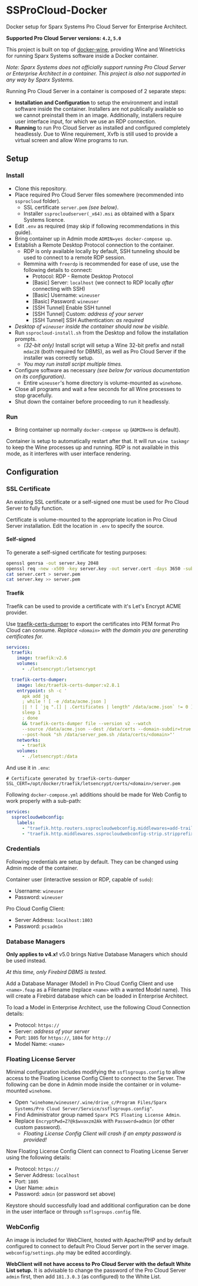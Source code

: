 # SSProCloud-Docker

Docker setup for Sparx Systems Pro Cloud Server for Enterprise Architect.

**Supported Pro Cloud Server versions: `4.2`, `5.0`**

This project is built on top of [docker-wine](https://github.com/scottyhardy/docker-wine), providing Wine and Winetricks for running Sparx Systems software inside a Docker container.

_Note: Sparx Systems does not officially support running Pro Cloud Server or Enterprise Architect in a container. This project is also not supported in any way by Sparx Systems._

Running Pro Cloud Server in a container is composed of 2 separate steps:
- **Installation and Configuration** to setup the environment and install software inside the container. Installers are not publically available so we cannot preinstall them in an image. Additionally, installers require user interface input, for which we use an RDP connection.
- **Running** to run Pro Cloud Server as installed and configured completely headlessly. Due to Wine requirement, Xvfb is still used to provide a virtual screen and allow Wine programs to run.


## Setup

### Install

- Clone this repository.
- Place required Pro Cloud Server files somewhere (recommended into `ssprocloud` folder).
    - SSL certificate `server.pem` _(see below)_.
    - Installer `ssprocloudserver(_x64).msi` as obtained with a Sparx Systems licence.
- Edit `.env` as required (may skip if following recommendations in this guide).
- Bring container up in Admin mode `ADMIN=yes docker-compose up`.
- Establish a Remote Desktop Protocol connection to the container.
    - RDP is only available locally by default, SSH tunneling should be used to connect to a remote RDP session.
    - Remmina with `freerdp` is recommended for ease of use, use the following details to connect:
        - Protocol: RDP - Remote Desktop Protocol
        - [Basic] Server: `localhost` (we connect to RDP locally _after_ connecting with SSH)
        - [Basic] Username: `wineuser`
        - [Basic] Password: `wineuser`
        - [SSH Tunnel] Enable SSH tunnel
        - [SSH Tunnel] Custom: _address of your server_
        - [SSH Tunnel] SSH Authentication: _as required_
- _Desktop of `wineuser` inside the container should now be visible._
- Run `ssprocloud-install.sh` from the Desktop and follow the installation prompts.
    - _(32-bit only)_ Install script will setup a Wine 32-bit prefix and nstall `mdac28` (both required for DBMS), as well as Pro Cloud Server if the installer was correctly setup.
    - _You may run install script multiple times._
- Configure software as necessary _(see below for various documentation on its configuration)_.
    - Entire `wineuser`'s home directory is volume-mounted as `winehome`.
- Close all programs and wait a few seconds for all Wine processes to stop gracefully.
- Shut down the container before proceeding to run it headlessly.

### Run

- Bring container up normally `docker-compose up` (`ADMIN=no` is default).

Container is setup to automatically restart after that. It will run `wine taskmgr` to keep the Wine processes up and running. RDP is not available in this mode, as it interferes with user interface rendering.


## Configuration

### SSL Certificate

An existing SSL certificate or a self-signed one must be used for Pro Cloud Server to fully function.

Certificate is volume-mounted to the appropriate location in Pro Cloud Server installation. Edit the location in `.env` to specify the source.

#### Self-signed

To generate a self-signed certificate for testing purposes:
```sh
openssl genrsa -out server.key 2048
openssl req -new -x509 -key server.key -out server.cert -days 3650 -subj /CN=server
cat server.cert > server.pem
cat server.key >> server.pem
```

#### Traefik

Traefik can be used to provide a certificate with it's Let's Encrypt ACME provider.

Use [traefik-certs-dumper](https://github.com/ldez/traefik-certs-dumper) to export the certificates into PEM format Pro Cloud can consume. _Replace `<domain>` with the domain you are generating certificates for._
```yml
services:
  traefik:
    image: traefik:v2.6
    volumes:
      - ./letsencrypt:/letsencrypt

  traefik-certs-dumper:
    image: ldez/traefik-certs-dumper:v2.8.1
    entrypoint: sh -c '
      apk add jq
      ; while ! [ -e /data/acme.json ]
      || ! [ `jq ".[] | .Certificates | length" /data/acme.json` != 0 ]; do
      sleep 1
      ; done
      && traefik-certs-dumper file --version v2 --watch
      --source /data/acme.json --dest /data/certs --domain-subdir=true
      --post-hook "sh /data/server_pem.sh /data/certs/<domain>"'
    networks:
      - traefik
    volumes:
      - ./letsencrypt:/data
```

And use it in `.env`:
```
# Certificate generated by traefik-certs-dumper
SSL_CERT=/opt/docker/traefik/letsencrypt/certs/<domain>/server.pem
```

Following `docker-compose.yml` additions should be made for Web Config to work properly with a sub-path:
```yml
services:
  ssprocloudwebconfig:
    labels:
      - "traefik.http.routers.ssprocloudwebconfig.middlewares=add-trailing-slash@file,ssprocloudwebconfig-strip"
      - "traefik.http.middlewares.ssprocloudwebconfig-strip.stripprefix.prefixes=/ssprocloud"
```

### Credentials

Following credentials are setup by default. They can be changed using Admin mode of the container.

Container user (interactive session or RDP, capable of `sudo`):
- Username: `wineuser`
- Password: `wineuser`

Pro Cloud Config Client:
- Server Address: `localhost:1803`
- Password: `pcsadm1n`

### Database Managers

**Only applies to v4.x!** v5.0 brings Native Database Managers which should be used instead.

_At this time, only Firebird DBMS is tested._

Add a Database Manager (Model) in Pro Cloud Config Client and use `<name>.feap` as a Filename (replace `<name>` with a wanted Model name). This will create a Firebird database which can be loaded in Enterprise Architect.

To load a Model in Enterprise Architect, use the following Cloud Connection details:
- Protocol: `https://`
- Server: _address of your server_
- Port: `1805` for `https://`, `1804` for `http://`
- Model Name: `<name>`

### Floating License Server

Minimal configuration includes modifying the `ssflsgroups.config` to allow access to the Floating License Config Client to connect to the Server. The following can be done in Admin mode inside the container or in volume-mounted `winehome`.

- Open `"winehome/wineuser/.wine/drive_c/Program Files/Sparx Systems/Pro Cloud Server/Service/ssflsgroups.config"`.
- Find Administrator group named `Sparx PCS Floating License Admin`.
- Replace `EncryptPwd=Z?@k$wvaxzm2Ak` with `Password=admin` (or other custom password).
    - _Floating License Config Client will crash if an empty password is provided!_

Now Floating License Config Client can connect to Floating License Server using the following details:
- Protocol: `https://`
- Server Address: `localhost`
- Port: `1805`
- User Name: `admin`
- Password: `admin` (or password set above)

Keystore should successfully load and additional configuration can be done in the user interface or through `ssflsgroups.config` file.

### WebConfig

An image is included for WebClient, hosted with Apache/PHP and by default configured to connect to default Pro Cloud Server port in the server image. `webconfig/settings.php` may be edited accordingly.

**WebClient will not have access to Pro Cloud Server with the default White List setup.** It is advisable to change the password of the Pro Cloud Server `admin` first, then add `181.3.0.3` (as configured) to the White List.
